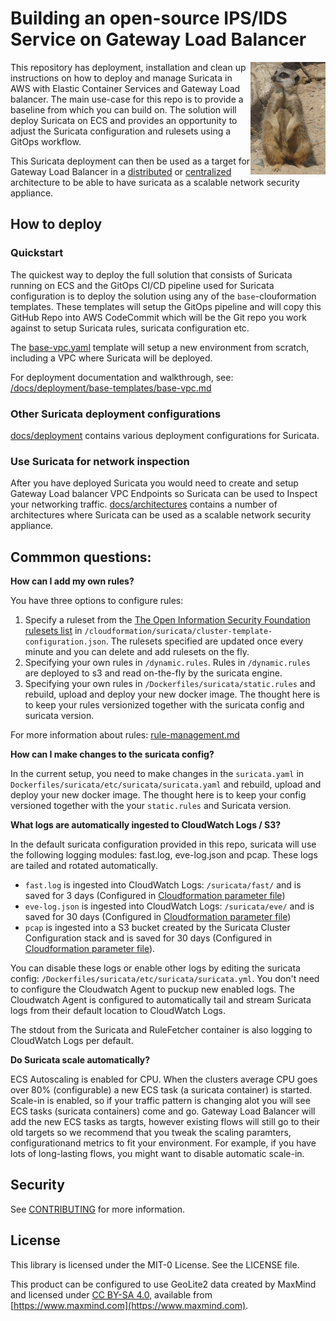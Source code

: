 # Building an open-source IPS/IDS Service on Gateway Load Balancer 
<img  width="120" height="180" align="right" src=img/meerkat.png>
This repository has deployment, installation and clean up instructions on how to deploy and manage Suricata in AWS with Elastic Container Services and Gateway Load balancer. The main use-case for this repo is to provide a baseline from which you can build on. The solution will deploy Suricata on ECS and provides an opportunity to adjust the Suricata configuration and rulesets using a GitOps workflow.

This Suricata deployment can then be used as a target for Gateway Load Balancer in a [distributed](https://aws.amazon.com/blogs/networking-and-content-delivery/scaling-network-traffic-inspection-using-aws-gateway-load-balancer/) or [centralized](https://aws.amazon.com/blogs/networking-and-content-delivery/centralized-inspection-architecture-with-aws-gateway-load-balancer-and-aws-transit-gateway/) architecture to be able to have suricata as a scalable network security appliance.

## How to deploy
### Quickstart
The quickest way to deploy the full solution that consists of Suricata running on ECS and the GitOps CI/CD pipeline used for Suricata configuration is to deploy the solution using any of the `base`-clouformation templates. These templates will setup the GitOps pipeline and will copy this GitHub Repo into AWS CodeCommit which will be the Git repo you work against to setup Suricata rules, suricata configuration etc.

The [base-vpc.yaml](/cloudformation/base-vpc.yaml) template will setup a new environment from scratch, including a VPC where Suricata will be deployed.

For deployment documentation and walkthrough, see:
[/docs/deployment/base-templates/base-vpc.md](/docs/deployment/base-templates/base-vpc.md)

### Other Suricata deployment configurations
[docs/deployment](/docs/deployment) contains various deployment configurations for Suricata. 

### Use Suricata for network inspection
After you have deployed Suricata you would need to create and setup Gateway Load balancer VPC Endpoints so Suricata can be used to Inspect your networking traffic. 
[docs/architectures](/docs/architectures) contains a number of architectures where Suricata can be used as a scalable network security appliance.

## Commmon questions:

**How can I add my own rules?**

You have three options to configure rules:
1. Specify a ruleset from the [The Open Information Security Foundation rulesets list](https://www.openinfosecfoundation.org/rules/index.yaml) in `/cloudformation/suricata/cluster-template-configuration.json`. The rulesets specified are updated once every minute and you can delete and add rulesets on the fly.
2. Specifying your own rules in `/dynamic.rules`. Rules in `/dynamic.rules` are deployed to s3 and read on-the-fly by the suricata engine.
3. Specifying your own rules in `/Dockerfiles/suricata/static.rules` and rebuild, upload and deploy your new docker image. The thought here is to keep your rules versionized together with the suricata config and suricata version.

For more information about rules: [rule-management.md](/docs/rule-management.md)

**How can I make changes to the suricata config?**

In the current setup, you need to make changes in the `suricata.yaml` in `Dockerfiles/suricata/etc/suricata/suricata.yaml` and rebuild, upload and deploy your new docker image. The thought here is to keep your config versioned together with the your `static.rules` and Suricata version.

**What logs are automatically ingested to CloudWatch Logs / S3?**

In the default suricata configuration provided in this repo, suricata will use the following logging modules: fast.log, eve-log.json and pcap. These logs are tailed and rotated automatically.

* `fast.log` is ingested into CloudWatch Logs: `/suricata/fast/` and is  saved for 3 days (Configured in [Cloudformation parameter file](/cloudformation/suricata/cluster-template-configuration.json))
* `eve-log.json` is ingested into CloudWatch Logs: `/suricata/eve/` and is saved for 30 days (Configured in [Cloudformation parameter file](/cloudformation/suricata/cluster-template-configuration.json))
* `pcap` is ingested into a S3 bucket created by the Suricata Cluster Configuration stack and is saved for 30 days (Configured in [Cloudformation parameter file](/cloudformation/suricata/cluster-template-configuration.json)).

You can disable these logs or enable other logs by editing the suricata config: `/Dockerfiles/suricata/etc/suricata/suricata.yml`. You don't need to configure the Cloudwatch Agent to puckup new enabled logs. The Cloudwatch Agent is configured to automatically tail and stream Suricata logs from their default location to CloudWatch Logs. 

The stdout from the Suricata and RuleFetcher container is also logging to CloudWatch Logs per default. 

**Do Suricata scale automatically?**

ECS Autoscaling is enabled for CPU. When the clusters average CPU goes over 80% (configurable) a new ECS task (a suricata container) is started. Scale-in is enabled, so if your traffic pattern is changing alot you will see ECS tasks (suricata containers) come and go.
Gateway Load Balancer will add the new ECS tasks as targts, however existing flows will still go to their old targets so we recommend that you tweak the scaling paramters, configurationand metrics to fit your environment. For example, if you have lots of long-lasting flows, you might want to disable automatic scale-in.
## Security

See [CONTRIBUTING](CONTRIBUTING.md#security-issue-notifications) for more information.

## License

This library is licensed under the MIT-0 License. See the LICENSE file.

This product can be configured to use GeoLite2 data created by MaxMind and licensed under [CC BY-SA 4.0](https://creativecommons.org/licenses/by-sa/4.0/), available from [https://www.maxmind.com](https://www.maxmind.com).

